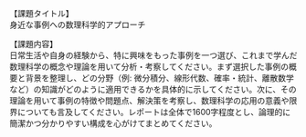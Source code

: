 【課題タイトル】  
身近な事例への数理科学的アプローチ

【課題内容】  
日常生活や自身の経験から、特に興味をもった事例を一つ選び、これまで学んだ数理科学の概念や理論を用いて分析・考察してください。まず選択した事例の概要と背景を整理し、どの分野（例: 微分積分、線形代数、確率・統計、離散数学など）の知識がどのように適用できるかを具体的に示してください。次に、その理論を用いて事例の特徴や問題点、解決策を考察し、数理科学の応用の意義や限界についても言及してください。レポートは全体で1600字程度とし、論理的に簡潔かつ分かりやすい構成を心がけてまとめてください。